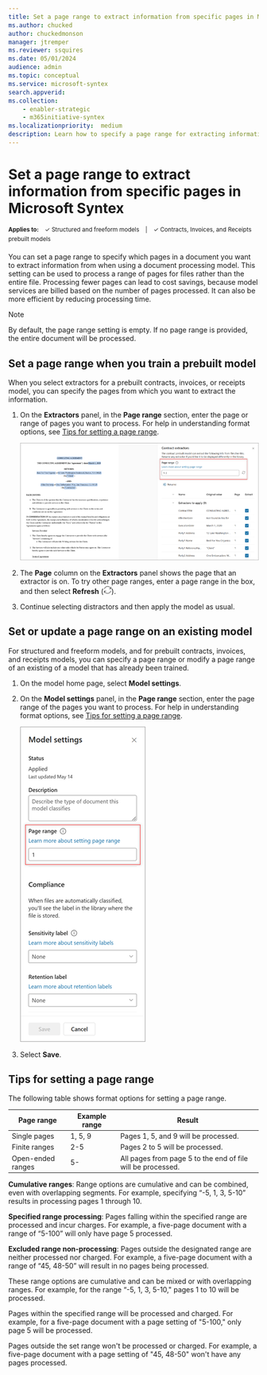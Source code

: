 ```yaml
---
title: Set a page range to extract information from specific pages in Microsoft Syntex
ms.author: chucked
author: chuckedmonson
manager: jtremper
ms.reviewer: ssquires
ms.date: 05/01/2024
audience: admin
ms.topic: conceptual
ms.service: microsoft-syntex
search.appverid: 
ms.collection: 
    - enabler-strategic
    - m365initiative-syntex
ms.localizationpriority:  medium
description: Learn how to specify a page range for extracting information from documents in a SharePoint document library with Microsoft Syntex.
---
```


# Set a page range to extract information from specific pages in Microsoft Syntex

<sup>**Applies to:**  &ensp; &#10003; Structured and freeform models &ensp; | &ensp; &#10003; Contracts, Invoices, and Receipts prebuilt models</sup>

You can set a page range to specify which pages in a document you want to extract information from when using a document processing model. This setting can be used to process a range of pages for files rather than the entire file. Processing fewer pages can lead to cost savings, because model services are billed based on the number of pages processed. It can also be more efficient by reducing processing time.

> [!NOTE]
> By default, the page range setting is empty. If no page range is provided, the entire document will be processed.

<!---
> [!NOTE]
> This setting is not available for unstructured document processing models or sensitive information prebuilt models.
--->

## Set a page range when you train a prebuilt model

When you select extractors for a prebuilt contracts, invoices, or receipts model, you can specify the pages from which you want to extract the information.

1. On the **Extractors** panel, in the **Page range** section, enter the page or range of pages you want to process. For help in understanding format options, see [Tips for setting a page range](#tips-for-setting-a-page-range).

    ![Screenshot of the Extractors panel showing the Page range option.](../media/content-understanding/page-range-extractors-panel.png)

2. The **Page** column on the **Extractors** panel shows the page that an extractor is on. To try other page ranges, enter a page range in the box, and then select **Refresh** (![Screenshot of the Refresh icon.](../media/content-understanding/refresh-icon.png)).

3. Continue selecting distractors and then apply the model as usual.

## Set or update a page range on an existing model

For structured and freeform models, and for prebuilt contracts, invoices, and receipts models, you can specify a page range or modify a page range of an existing of a model that has already been trained.

1. On the model home page, select **Model settings**.

2. On the **Model settings** panel, in the **Page range** section, enter the page range of the pages you want to process. For help in understanding format options, see [Tips for setting a page range](#tips-for-setting-a-page-range).

    ![Screenshot of the Model settings panel showing the Page range option.](../media/content-understanding/page-range-model-settings.png)

3. Select **Save**.

## Tips for setting a page range

The following table shows format options for setting a page range.

|Page range  |Example range  |Result  |
|---------|---------|---------|
|Single pages    | 1, 5, 9        | Pages 1, 5, and 9 will be processed.  |
|Finite ranges     | 2-5       | Pages 2 to 5 will be processed.  |
|Open-ended ranges    | 5-      | All pages from page 5 to the end of file will be processed.        |

**Cumulative ranges**: Range options are cumulative and can be combined, even with overlapping segments. For example, specifying “-5, 1, 3, 5-10” results in processing pages 1 through 10.

**Specified range processing**: Pages falling within the specified range are processed and incur charges. For example, a five-page document with a range of “5-100” will only have page 5 processed.

**Excluded range non-processing**: Pages outside the designated range are neither processed nor charged. For example, a five-page document with a range of “45, 48-50” will result in no pages being processed.

These range options are cumulative and can be mixed or with overlapping ranges. For example, for the range “-5, 1, 3, 5-10," pages 1 to 10 will be processed.

Pages within the specified range will be processed and charged. For example, for a five-page document with a page setting of "5-100," only page 5 will be processed.

Pages outside the set range won't be processed or charged. For example, a five-page document with a page setting of "45, 48-50" won't have any pages processed.

<!---
## See whether a model has a page range set

To see if a model has a range set on it, 



    > [!NOTE]
    > By default, the page range setting is empty. If no page range is provided, the entire document will be processed.

    |Page range  |Example range  |Result  |
    |---------|---------|---------|
    |Single pages    | "1, 5, 9"        | Pages 1, 5, and 9 will be processed.  |
    |Finite ranges     | “2-5”       | Pages 2 to 5 will be processed.  |
    |Open-ended ranges    | "5-"      | All pages from page 5 to the end of file will be processed.        |

    These range options are cumulative and can be mixed or with overlapping ranges. For example, for the range “-5, 1, 3, 5-10," pages 1 to 10 will be processed.

    Pages within the specified range will be processed and charged. For example, for a five-page document with a page setting of "5-100," only page 5 will be processed.

    Pages outside the set range won't be processed or charged. For example, for a five-page document with a page setting of "45, 48-50" won't have any pages processed.
--->
